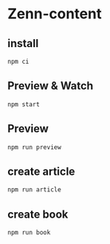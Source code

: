 # Zenn-content

## install

```shell script
npm ci
```

## Preview & Watch
```shell script
npm start
```

## Preview
```shell script
npm run preview
```

## create article
```shell script
npm run article
```

## create book
```shell script
npm run book
```